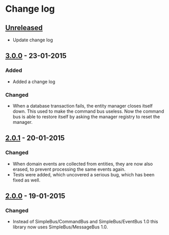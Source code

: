 # Change log

## [Unreleased][unreleased]

- Update change log

## [3.0.0] - 23-01-2015

### Added

- Added a change log

### Changed

- When a database transaction fails, the entity manager closes itself down. This used to make the command bus useless.
Now the command bus is able to restore itself by asking the manager registry to reset the manager.

## [2.0.1] - 20-01-2015

### Changed

- When domain events are collected from entities, they are now also erased, to prevent processing the same events again.
- Tests were added, which uncovered a serious bug, which has been fixed as well.

## [2.0.0] - 19-01-2015

### Changed

- Instead of SimpleBus/CommandBus and SimpleBus/EventBus 1.0 this library now uses SimpleBus/MessageBus 1.0.

[unreleased]: https://github.com/SimpleBus/DoctrineORMBridge/compare/v3.0.0...HEAD
[3.0.0]: https://github.com/SimpleBus/DoctrineORMBridge/compare/v2.0.1...v3.0.0
[2.0.1]: https://github.com/SimpleBus/DoctrineORMBridge/compare/v2.0.0...v2.0.1
[2.0.0]: https://github.com/SimpleBus/DoctrineORMBridge/compare/v1.0.0...v2.0.0
